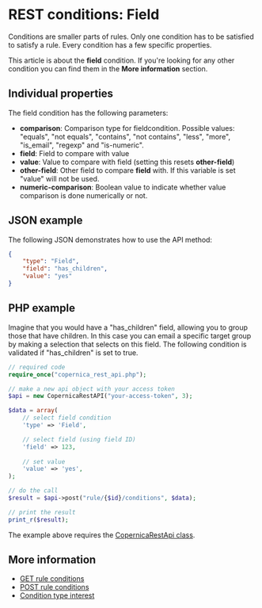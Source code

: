 # REST conditions: Field

Conditions are smaller parts of rules. Only one condition has to be 
satisfied to satisfy a rule. Every condition has a few specific properties.

This article is about the **field** condition. If you're looking for 
any other condition you can find them in the **More information** section.

## Individual properties

The field condition has the following parameters:

* **comparison**: Comparison type for fieldcondition. Possible values: 
"equals", "not equals", "contains", "not contains", "less", "more", "is_email", 
"regexp" and "is-numeric".
* **field**: Field to compare with value
* **value**: Value to compare with field (setting this resets **other-field**)
* **other-field**: Other field to compare **field** with. If this variable is set 
"value" will not be used.
* **numeric-comparison**: Boolean value to indicate whether value comparison is done numerically or not.

## JSON example

The following JSON demonstrates how to use the API method:

```json
{
    "type": "Field",
    "field": "has_children",
    "value": "yes"
}
```

## PHP example

Imagine that you would have a "has_children" field, allowing you 
to group those that have children. In this case you can email a specific 
target group by making a selection that selects on this field. The following 
condition is validated if "has_children" is set to true.

```php
// required code
require_once("copernica_rest_api.php");

// make a new api object with your access token
$api = new CopernicaRestAPI("your-access-token", 3);

$data = array(
    // select field condition
    'type' => 'Field',

    // select field (using field ID)
    'field' => 123,
    
    // set value
    'value' => 'yes',
);

// do the call
$result = $api->post("rule/{$id}/conditions", $data);

// print the result
print_r($result);
```

The example above requires the [CopernicaRestApi class](rest-php).

## More information

* [GET rule conditions](rest-get-rule-conditions)
* [POST rule conditions](rest-post-rule-conditions)
* [Condition type interest](rest-condition-type-interest)
